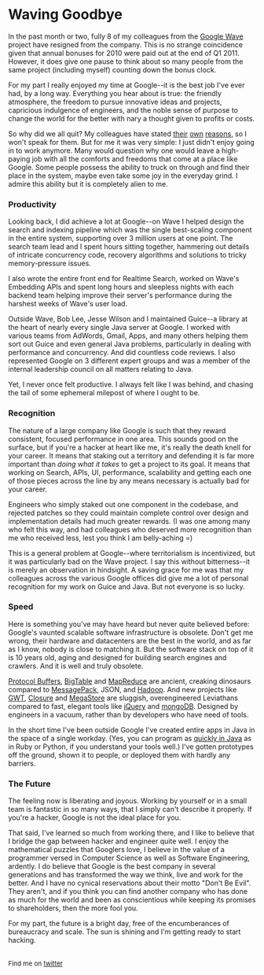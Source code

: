 <meta published="06 Jun 2011"/>
<meta tag="personal"/>
<meta tag="wave"/>

# Waving Goodbye

In the past month or two, fully 8 of my colleagues from the [Google Wave](http://wave.google.com) project have resigned from
 the company. This is no strange coincidence given that annual bonuses for 2010 were paid out at the
 end of Q1 2011. However, it does give one pause to think about so many people from the same project
 (including myself) counting down the bonus clock.

For my part I really enjoyed my time at Google--it is the best job I've ever had, by a long way.
Everything you hear about is true: the friendly atmosphere, the freedom to pursue innovative ideas
and projects, capricious indulgence of engineers, and the noble sense of purpose
to change the world for the better with nary a thought given to profits or costs.

So why did we all quit? My colleagues have stated [their](http://blog.pamelafox.org/2011/02/goodbye-google-hello-world.html)
 [own](http://blog.douweosinga.com/2011/05/leaving-google-part-2.html)
 [reasons](http://jutopia.tirsen.com/2011/04/29/leaving_google.html), so I won't speak for them.
But for me it was very simple: I just didn't enjoy going in to work anymore. Many would question why
one would leave a high-paying job with all the comforts and freedoms that come at a place like Google.
Some people possess the ability to truck on through and find their
place in the system, maybe even take some joy in the everyday grind. I admire this ability but it is completely alien
to me.

### Productivity

Looking back, I did achieve a lot at Google--on Wave I helped design the search and indexing pipeline which was the
single best-scaling component in the entire system, supporting over 3 million users at one point.
The search team lead and I spent hours sitting together, hammering out details of intricate concurrency code,
recovery algorithms and solutions to tricky memory-pressure issues.

I also wrote the entire front end for Realtime Search, worked on Wave's Embedding APIs and
spent long hours and sleepless nights with each backend team helping improve their server's performance
during the harshest weeks of Wave's user load.

Outside Wave, Bob Lee, Jesse Wilson and I maintained Guice--a library at the heart of nearly every single
Java server at Google. I worked with various teams from AdWords, Gmail, Apps, and many others helping
 them sort out Guice and even general Java problems, particularly in dealing with performance
and concurrency. And did countless code reviews. I also represented Google on 3 different
 expert groups and was a member of the internal leadership council on all matters relating to Java.

Yet, I never once felt productive. I always felt like I was behind, and chasing the tail of some
ephemeral milepost of where I ought to be.

### Recognition

The nature of a large company like Google is such that they reward consistent, focused performance
 in one area. This sounds good on the surface, but if you're a hacker at heart like me, it's
 really the death knell for your career. It means that staking out a territory and defending it is
 far more important than *doing what it takes* to get a project to its goal. It means that working
 on Search, APIs, UI, performance, scalability and getting each one of those pieces across the line
 by any means necessary is actually bad for your career.

Engineers who simply staked out one component in the codebase, and rejected patches so they could
 maintain complete control over design and implementation details had much greater rewards. (I was
 one among many who felt this way, and had colleagues who deserved more recognition than
 me who received less, lest you think I am belly-aching =)

This is a general problem at Google--where territorialism is incentivized, but it was particularly bad
on the Wave project. I say this without bitterness--it is merely an observation in hindsight. A saving
 grace for me was that my colleagues across the various Google offices did give me a lot of
 personal recognition for my work on Guice and Java. But not everyone is so lucky.

### Speed

Here is something you've may have heard but never quite believed before: Google's vaunted scalable software infrastructure
 is obsolete. Don't get me wrong, their hardware and datacenters are the best in
the world, and as far as I know, nobody is close to matching it. But the software stack on top of it
is 10 years old, aging and designed for building search engines and crawlers. And it is well and truly obsolete.

[Protocol Buffers](http://code.google.com/p/protobuf/), [BigTable](http://labs.google.com/papers/bigtable.html)
 and [MapReduce](http://labs.google.com/papers/mapreduce.html) are ancient, creaking dinosaurs
 compared to [MessagePack](http://msgpack.org), JSON,
and [Hadoop](http://hadoop.apache.org/). And new projects like [GWT](http://code.google.com/webtoolkit/),
 [Closure](http://code.google.com/closure/) and [MegaStore](http://www.cidrdb.org/cidr2011/Papers/CIDR11_Paper32.pdf)
  are sluggish, overengineered Leviathans compared to
fast, elegant tools like [jQuery](http://jquery.org) and [mongoDB](http://mongodb.org). Designed by
 engineers in a vacuum, rather than by developers who have need of tools.

In the short time I've been outside Google I've created entire apps in Java in the space of a single
 workday. (Yes, you can program as [quickly in Java](http://sitebricks.org) as in Ruby or Python, if you understand your tools well.)
I've gotten prototypes off the ground, shown it to people, or deployed them with hardly any barriers.

### The Future

The feeling now is liberating and joyous. Working by yourself or in a small team is fantastic in so many ways,
that I simply can't describe it properly.  If you're a hacker, Google is not the ideal place
for you.

That said, I've learned so much from working there, and I like to believe that I bridge the gap between
hacker and engineer quite well. I enjoy the mathematical puzzles that Googlers love, I believe in
the value of a programmer versed in Computer Science as well as Software Engineering, ardently. I do
believe that Google is the best company in several generations and has transformed the way we
think, live and work for the better. And I have no cynical reservations about their motto "Don't Be Evil".
They aren't, and if you think you can find another company who has done as much for the world and been
as conscientious while keeping its promises to shareholders, then the more fool you.

For my part, the future is a bright day, free of the encumberances of bureaucracy and scale. The sun
is shining and I'm getting ready to start hacking.


<br>

<div style="font-size: small;">Find me on <a href="http://twitter.com/dhanji">twitter</a></div>
